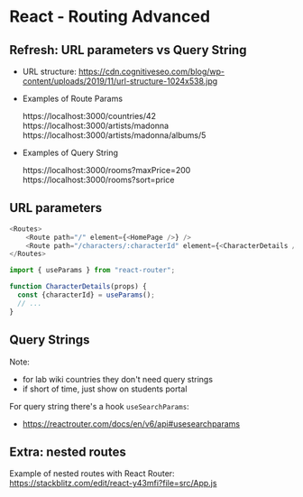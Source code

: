 
# React - Routing Advanced

<!-- 

Status: notes

-->



## Refresh: URL parameters vs Query String

- URL structure: 
  https://cdn.cognitiveseo.com/blog/wp-content/uploads/2019/11/url-structure-1024x538.jpg

- Examples of Route Params

  https://localhost:3000/countries/42
  https://localhost:3000/artists/madonna
  https://localhost:3000/artists/madonna/albums/5


- Examples of Query String

  https://localhost:3000/rooms?maxPrice=200
  https://localhost:3000/rooms?sort=price




## URL parameters


```javascript
<Routes>
    <Route path="/" element={<HomePage />} />
    <Route path="/characters/:characterId" element={<CharacterDetails />} />
</Routes>
```


```javascript
import { useParams } from "react-router";

function CharacterDetails(props) {
  const {characterId} = useParams();
  // ...
}

```


## Query Strings


Note: 
- for lab wiki countries they don't need query strings
- if short of time, just show on students portal

For query string there's a hook `useSearchParams`:
- https://reactrouter.com/docs/en/v6/api#usesearchparams



## Extra: nested routes

Example of nested routes with React Router:
https://stackblitz.com/edit/react-y43mfi?file=src/App.js